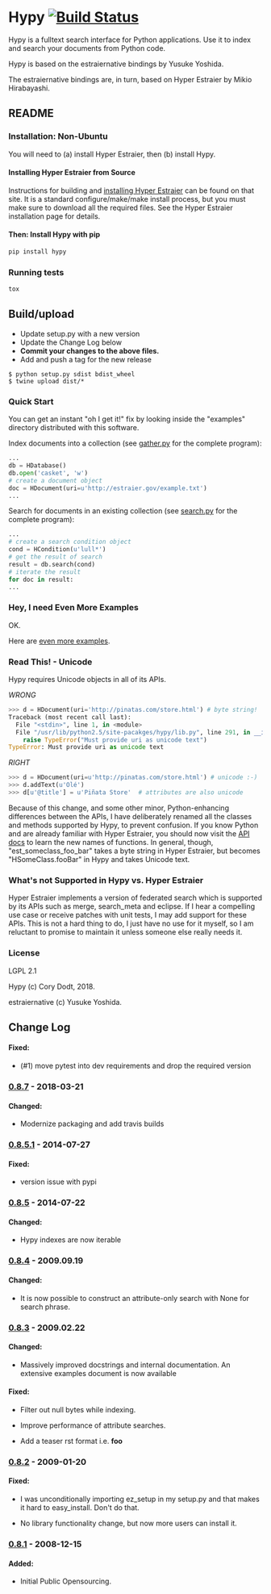 # Hypy  [![Build Status](https://travis-ci.org/corydodt/Hypy.svg?branch=master)](https://travis-ci.org/corydodt/Hypy)

Hypy is a fulltext search interface for Python applications.  Use it to index
and search your documents from Python code.

Hypy is based on the estraiernative bindings by Yusuke Yoshida.

The estraiernative bindings are, in turn, based on Hyper Estraier by Mikio
Hirabayashi.

## README

### Installation: Non-Ubuntu

You will need to (a) install Hyper Estraier, then (b) install Hypy.

#### Installing Hyper Estraier from Source

Instructions for building and [installing Hyper Estraier](http://hyperestraier.sourceforge.net/intro-en.html#installation) can be found on
that site.  It is a standard configure/make/make install process, but you must
make sure to download all the required files.  See the Hyper Estraier
installation page for details.


#### Then: Install Hypy with pip

``` bash
pip install hypy
```

### Running tests

``` bash
tox
```

## Build/upload

- Update setup.py with a new version
- Update the Change Log below
- **Commit your changes to the above files.**
- Add and push a tag for the new release

```
$ python setup.py sdist bdist_wheel
$ twine upload dist/*
```


### Quick Start

You can get an instant "oh I get it!" fix by looking inside the "examples"
directory distributed with this software.

Index documents into a collection (see [gather.py](https://github.com/corydodt/Hypy/blob/master/examples/gather.py) for the complete program):

``` python
...
db = HDatabase()
db.open('casket', 'w')
# create a document object
doc = HDocument(uri=u'http://estraier.gov/example.txt')
...
```

Search for documents in an existing collection (see [search.py](https://github.com/corydodt/Hypy/blob/master/examples/search.py) for the
complete program):

``` python
...
# create a search condition object
cond = HCondition(u'lull*')
# get the result of search
result = db.search(cond)
# iterate the result
for doc in result:
...
```


### Hey, I need Even More Examples

OK.

Here are [even more examples](https://github.com/corydodt/Hypy/blob/master/doc/examples.md).


### Read This! - Unicode

Hypy requires Unicode objects in all of its APIs.

*WRONG*
``` python
>>> d = HDocument(uri='http://pinatas.com/store.html') # byte string!
Traceback (most recent call last):
  File "<stdin>", line 1, in <module>
  File "/usr/lib/python2.5/site-pacakges/hypy/lib.py", line 291, in __init__
    raise TypeError("Must provide uri as unicode text")
TypeError: Must provide uri as unicode text
```

*RIGHT*
``` python
>>> d = HDocument(uri=u'http://pinatas.com/store.html') # unicode :-)
>>> d.addText(u'Olé')
>>> d[u'@title'] = u'Piñata Store'  # attributes are also unicode
```

Because of this change, and some other minor, Python-enhancing differences
between the APIs, I have deliberately renamed all the classes and methods
supported by Hypy, to prevent confusion.  If you know Python and are already
familiar with Hyper Estraier, you should now visit the [API docs](api/) to learn
the new names of functions.  In general, though, "est_someclass_foo_bar" takes
a byte string in Hyper Estraier, but becomes "HSomeClass.fooBar" in Hypy and
takes Unicode text.

### What's not Supported in Hypy vs. Hyper Estraier

Hyper Estraier implements a version of federated search which is supported by
its APIs such as merge, search_meta and eclipse.  If I hear a compelling use case
or receive patches with unit tests, I may add support for these APIs.  This is
not a hard thing to do, I just have no use for it myself, so I am reluctant to
promise to maintain it unless someone else really needs it.


### License

LGPL 2.1

Hypy (c) Cory Dodt, 2018.

estraiernative (c) Yusuke Yoshida.


## Change Log

#### Fixed:

- (#1) move pytest into dev requirements and drop the required version

### [0.8.7] - 2018-03-21

#### Changed:

- Modernize packaging and add travis builds

### [0.8.5.1] - 2014-07-27
#### Fixed:

- version issue with pypi

### [0.8.5] - 2014-07-22

#### Changed:

- Hypy indexes are now iterable

### [0.8.4] - 2009.09.19

#### Changed:

- It is now possible to construct an attribute-only search with None for
  search phrase.

### [0.8.3] - 2009.02.22

#### Changed:

- Massively improved docstrings and internal documentation.  An extensive
  examples document is now available

#### Fixed:

- Filter out null bytes while indexing.

- Improve performance of attribute searches.

- Add a teaser rst format i.e. **foo**


### [0.8.2] - 2009-01-20

#### Fixed:

- I was unconditionally importing ez_setup in my setup.py and that makes it
  hard to easy_install.  Don't do that.

- No library functionality change, but now more users can install it.


### [0.8.1] - 2008-12-15

#### Added:
  - Initial Public Opensourcing.

[0.8.1]: https://github.com/corydodt/Hypy/tree/0.8.1
[0.8.2]: https://github.com/corydodt/Hypy/compare/0.8.1...0.8.2
[0.8.3]: https://github.com/corydodt/Hypy/compare/0.8.2...0.8.3
[0.8.4]: https://github.com/corydodt/Hypy/compare/0.8.3...0.8.4
[0.8.5]: https://github.com/corydodt/Hypy/compare/0.8.4...0.8.5
[0.8.5.1]: https://github.com/corydodt/Hypy/compare/0.8.5...0.8.5.1
[0.8.7]: https://github.com/corydodt/Hypy/compare/0.8.5.1...release-0.8.7
